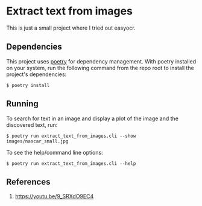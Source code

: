# Extract text from images

This is just a small project where I tried out easyocr.

## Dependencies
This project uses [poetry](https://python-poetry.org) for dependency management. With poetry installed on your system, run the following command from the repo root to install the project's dependencies:

    $ poetry install

## Running
To search for text in an image and display a plot of the image and the discovered text, run:

    $ poetry run extract_text_from_images.cli --show images/nascar_small.jpg

To see the help/command line options:

    $ poetry run extract_text_from_images.cli --help

## References

1. https://youtu.be/9_SRXdO9EC4